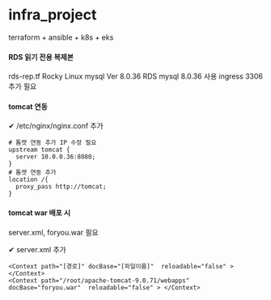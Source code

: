 # infra_project
terraform + ansible + k8s + eks

#### RDS 읽기 전용 복제본
rds-rep.tf
Rocky Linux mysql  Ver 8.0.36
RDS mysql 8.0.36 사용
ingress 3306 추가 필요

#### tomcat 연동
✔ /etc/nginx/nginx.conf 추가
```
# 톰캣 연동 추가 IP 수정 필요
upstream tomcat {
  server 10.0.0.36:8080;
}
# 톰캣 연동 추가
location /{
  proxy_pass http://tomcat;
}
```

#### tomcat war 배포 시
server.xml, foryou.war 필요

✔ server.xml 추가
```
<Context path="[경로]" docBase="[파일이름]"  reloadable="false" > </Context>
<Context path="/root/apache-tomcat-9.0.71/webapps" docBase="foryou.war"  reloadable="false" > </Context>
```
